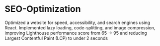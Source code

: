 # SEO-Optimization
Optimized a website for speed, accessibility, and search engines using React. Implemented lazy loading, code-splitting, and image compression, improving Lighthouse performance score from 65 → 95 and reducing Largest Contentful Paint (LCP) to under 2 seconds
